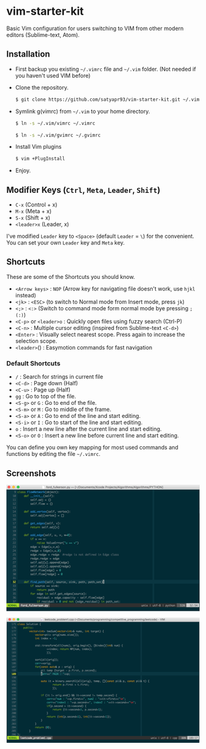 # vim-starter-kit
Basic Vim configuration for users switching to VIM from other modern editors (Sublime-text, Atom).

## Installation
* First backup you existing `~/.vimrc` file and `~/.vim` folder. (Not needed if you haven't used VIM before)
* Clone the repository. 

  ```bash
  $ git clone https://github.com/satyapr93/vim-starter-kit.git ~/.vim
  ```
* Symlink g(vimrc) from `~/.vim` to your home directory.

  ```bash
  $ ln -s ~/.vim/vimrc ~/.vimrc
  ```
  
  ```bash
  $ ln -s ~/.vim/gvimrc ~/.gvimrc
  ```
* Install Vim plugins

  ```bash
  $ vim +PlugInstall 
  ```
* Enjoy.

## Modifier Keys (`Ctrl`, `Meta`, `Leader`, `Shift`)
* `C-x`       (Control + x)
* `M-x`       (Meta + x)
* `S-x`       (Shift + x)
* `<leader>x` (Leader, x)

I've modified `Leader` key to `<Space>` (default `Leader` = `\`) for the convenient. You can set your own `Leader` key and `Meta` key.

## Shortcuts
These are some of the Shortcuts you should know.

* `<Arrow keys>`          : `NOP` (Arrow key for navigating file doesn't work, use `hjkl` instead)
* `<jk>`                  : `<ESC>` (to switch to Normal mode from Insert mode, press `jk`)
* `<;>`                   : `<:>` (Switch to command mode form normal mode bye pressing `;(:)`)
* `<C-p>` or `<leader>o`  : Quickly open files using fuzzy search (Ctrl-P)
* `<C-n>`                 : Multiple cursor editing (inspired from Sublime-text `<C-d>`)
* `<Enter>`               : Visually select nearest scope. Press again to increase the selection scope.
* `<leader>`(<hjklwb>)    : Easymotion commands for fast navigation

### Default Shortcuts
* `/`             : Search for strings in current file
* `<C-d>`         : Page down (Half)
* `<C-u>`         : Page up (Half)
* `gg`            : Go to top of the file.
* `<S-g>` or `G`  : Go to end of the file.
* `<S-m>` or `M`  : Go to middle of the frame.
* `<S-a>` or `A`  : Go to end of the line and start editing.
* `<S-i>` or `I`  : Go to start of the line and start editing.
* `o`             : Insert a new line after the current line and start editing.
* `<S-o>` or `O`  : Insert a new line before current line and start editing.

You can define you own key mapping for most used commands and functions by editing the file `~/.vimrc`.

## Screenshots

![Preview](_assets/preview_0.png "Preview.")


![Preview](_assets/preview_1.png "Preview.")
